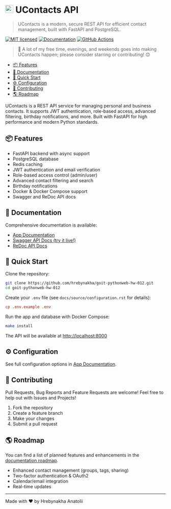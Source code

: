 <!-- omit in toc -->
# <img src="https://cdn-icons-png.flaticon.com/512/747/747376.png" width="25" /> UContacts API

> UContacts is a modern, secure REST API for efficient contact management, built with FastAPI and PostgreSQL.

[![MIT licensed](https://img.shields.io/badge/license-MIT-blue.svg)](LICENSE.MD)
[![Documentation](https://img.shields.io/badge/docs-latest-brightgreen)](https://goit-pythonweb-hw-012.readthedocs.io/en/latest/)
[![GitHub Actions](https://img.shields.io/github/actions/workflow/status/hrebynakha/goit-pythonweb-hw-012/ci.yml?branch=master)](https://github.com/hrebynakha/goit-pythonweb-hw-012/actions)

> 💝 A lot of my free time, evenings, and weekends goes into making UContacts happen; please consider starring or contributing! 😊

- [📦 Features](#-features)
- [📘 Documentation](#-documentation)
- [🚀 Quick Start](#-quick-start)
- [⚙️ Configuration](#️-configuration)
- [🙌 Contributing](#-contributing)
- [🌎 Roadmap](#-roadmap)

UContacts is a REST API service for managing personal and business contacts. It supports JWT authentication, role-based access, advanced filtering, birthday notifications, and more. Built with FastAPI for high performance and modern Python standards.

## 📦 Features

- FastAPI backend with async support
- PostgreSQL database
- Redis caching
- JWT authentication and email verification
- Role-based access control (admin/user)
- Advanced contact filtering and search
- Birthday notifications
- Docker & Docker Compose support
- Swagger and ReDoc API docs

## 📘 Documentation

Comprehensive documentation is available:
- [App Documentation](https://goit-pythonweb-hw-012.readthedocs.io/en/latest/)
- [Swagger API Docs (try it live!)](https://try.api.ucontacts.d0s.site/docs)
- [ReDoc API Docs](https://try.api.ucontacts.d0s.site/redoc)

## 🚀 Quick Start

Clone the repository:
```bash
git clone https://github.com/hrebynakha/goit-pythonweb-hw-012.git
cd goit-pythonweb-hw-012
```

Create your `.env` file (see `docs/source/configuration.rst` for details):
```ini
cp .env.example .env
```

Run the app and database with Docker Compose:
```bash
make install
```

The API will be available at [http://localhost:8000](http://localhost:8000)

## ⚙️ Configuration

See full configuration options in [App Documentation](https://goit-pythonweb-hw-012.readthedocs.io/en/latest/configuration.html).

## 🙌 Contributing

Pull Requests, Bug Reports and Feature Requests are welcome! Feel free to help out with Issues and Projects!

1. Fork the repository
2. Create a feature branch
3. Make your changes
4. Submit a pull request

## 🌎 Roadmap

You can find a list of planned features and enhancements in the [documentation roadmap](docs/source/about.rst#future-plans).

- Enhanced contact management (groups, tags, sharing)
- Two-factor authentication & OAuth2
- Calendar/email integration
- Real-time updates

---

Made with ❤️ by Hrebynakha Anatolii